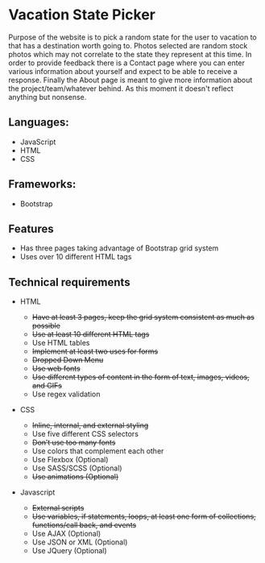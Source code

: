 # Vacation State Picker
Purpose of the website is to pick a random state for the user to vacation to that has a destination worth going to. Photos selected are random stock photos which may not correlate to the state they represent at this time. In order to provide feedback there is a Contact page where you can enter various information about yourself and expect to be able to receive a response. Finally the About page is meant to give more information about the project/team/whatever behind. As this moment it doesn't reflect anything but nonsense.

## Languages:
- JavaScript
- HTML
- CSS

## Frameworks: 
- Bootstrap

## Features 
- Has three pages taking advantage of Bootstrap grid system
- Uses over 10 different HTML tags 

## Technical requirements

* HTML
  * ~~Have at least 3 pages, keep the grid system consistent as much as possible~~
  * ~~Use at least 10 different HTML tags~~
  * Use HTML tables
  * ~~Implement at least two uses for forms~~
  * ~~Dropped Down Menu~~ 
  * ~~Use web fonts~~
  * ~~Use different types of content in the form of text, images, videos, and GIFs~~
  * Use regex validation

* CSS
  * ~~Inline, internal, and external styling~~
  * Use five different CSS selectors
  * ~~Don’t use too many fonts~~
  * Use colors that complement each other
  * Use Flexbox (Optional)
  * Use SASS/SCSS (Optional)
  * ~~Use animations (Optional)~~

* Javascript
  * ~~External scripts~~
  * ~~Use variables, if statements, loops, at least one form of collections, functions/call back, and events~~
  * Use AJAX (Optional) 
  * Use JSON or XML (Optional)
  * Use JQuery (Optional)





